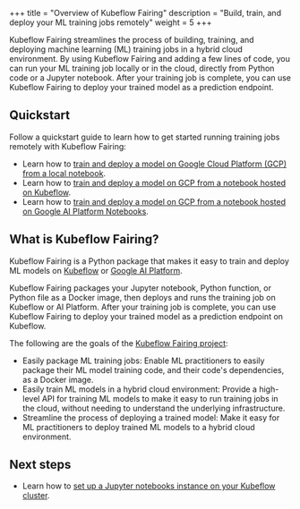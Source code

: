 +++
title = "Overview of Kubeflow Fairing"
description = "Build, train, and deploy your ML training jobs remotely"
weight = 5
+++

Kubeflow Fairing streamlines the process of building, training, and deploying
machine learning (ML) training jobs in a hybrid cloud environment. By using
Kubeflow Fairing and adding a few lines of code, you can run your ML training
job locally or in the cloud, directly from Python code or a Jupyter
notebook. After your training job is complete, you can use Kubeflow Fairing to
deploy your trained model as a prediction endpoint.

## Quickstart

Follow a quickstart guide to learn how to get started running training jobs
remotely with Kubeflow Fairing:

*  Learn how to [train and deploy a model on Google Cloud Platform (GCP) from
   a local notebook][gcp-local].
*  Learn how to [train and deploy a model on GCP from a notebook hosted on
   Kubeflow][gcp-kubeflow].
*  Learn how to [train and deploy a model on GCP from a notebook hosted on
   Google AI Platform Notebooks][gcp-ai-platform].

## What is Kubeflow Fairing?

Kubeflow Fairing is a Python package that makes it easy to train and deploy ML
models on [Kubeflow][kubeflow] or [Google AI Platform][ai-platform]. 

Kubeflow Fairing packages your Jupyter notebook, Python function, or Python
file as a Docker image, then deploys and runs the training job on Kubeflow
or AI Platform. After your training job is complete, you can use Kubeflow
Fairing to deploy your trained model as a prediction endpoint on Kubeflow. 

The following are the goals of the [Kubeflow Fairing project][fairing-repo]:

*  Easily package ML training jobs: Enable ML practitioners to easily package
   their ML model training code, and their code's dependencies, as a Docker
   image. 
*  Easily train ML models in a hybrid cloud environment: Provide a high-level
   API for training ML models to make it easy to run training jobs in the
   cloud, without needing to understand the underlying infrastructure.
*  Streamline the process of deploying a trained model: Make it easy for ML
   practitioners to deploy trained ML models to a hybrid cloud environment. 

## Next steps

*  Learn how to [set up a Jupyter notebooks instance on your Kubeflow
   cluster][kubeflow-notebooks].

[gcp-local]: /docs/fairing/gcp-local-notebook/
[gcp-kubeflow]: /docs/fairing/gcp-kubeflow-notebook/
[gcp-ai-platform]: /docs/fairing/gcp-ai-platform-notebook/
[kubeflow-notebooks]: /docs/notebooks/setup/
[ai-platform]: https://cloud.google.com/ml-engine/docs/
[fairing-repo]: https://github.com/kubeflow/fairing
[kubeflow]: /docs/about/kubeflow/